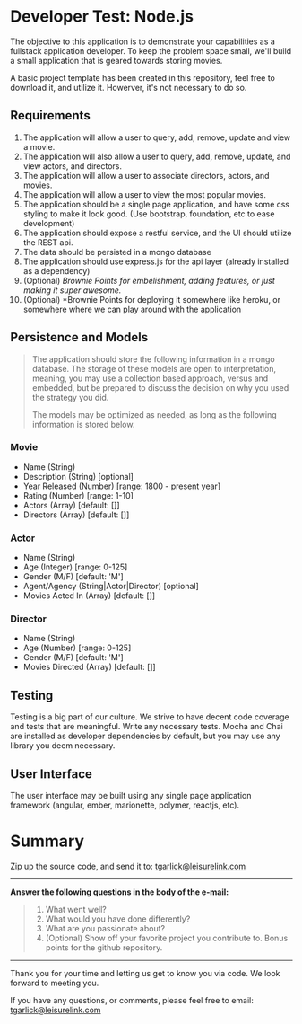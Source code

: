 # Developer Test: Node.js

The objective to this application is to demonstrate your capabilities as a fullstack application developer. To keep the problem space small, we'll build a small application that is geared towards storing movies. 

A basic project template has been created in this repository, feel free to download it, and utilize it.  Howerver, it's not necessary to do so.


## Requirements


1. The application will allow a user to query, add, remove, update and view a movie. 
2. The application will also allow a user to query, add, remove, update, and view actors, and directors.
3. The application will allow a user to associate directors, actors, and movies.
4. The application will allow a user to view the most popular movies.
5. The application should be a single page application, and have some css styling to make it look good. (Use bootstrap, foundation, etc to ease development)
6. The application should expose a restful service, and the UI should utilize the REST api.
7. The data should be persisted in a mongo database
8. The application should use express.js for the api layer (already installed as a dependency)
9. (Optional) *Brownie Points for embelishment, adding features, or just making it super awesome.*
10. (Optional) *Brownie Points for deploying it somewhere like heroku, or somewhere where we can play around with the application

## Persistence and Models

> The application should store the following information in a mongo database. The storage of these models are open to interpretation, meaning, you may use a collection based approach, versus and embedded, but be prepared to discuss the decision on why you used the strategy you did.  
> 
> The models may be optimized as needed, as long as the following information is stored below.

### Movie
 * Name (String)
 * Description (String) [optional]
 * Year Released (Number) [range: 1800 - present year]
 * Rating (Number) [range: 1-10]
 * Actors (Array<Actor>) [default: []]
 * Directors (Array<Director>) [default: []]

### Actor
 * Name (String)
 * Age (Integer) [range: 0-125]
 * Gender (M/F) [default: 'M']
 * Agent/Agency (String|Actor|Director) [optional]
 * Movies Acted In (Array<Movie>) [default: []]

### Director
 * Name (String)
 * Age (Number) [range: 0-125]
 * Gender (M/F) [default: 'M']
 * Movies Directed (Array<Movie>) [default: []]


## Testing

Testing is a big part of our culture. We strive to have decent code coverage and tests that are meaningful. Write any necessary tests.  Mocha and Chai are installed as developer dependencies by default, but you may use any library you deem necessary.

## User Interface

The user interface may be built using any single page application framework (angular, ember, marionette, polymer, reactjs, etc). 


# Summary

Zip up the source code, and send it to: <tgarlick@leisurelink.com>

--- 

**Answer the following questions in the body of the e-mail:**
> 1. What went well?
> 2. What would you have done differently?
> 3. What are you passionate about?
> 4. (Optional) Show off your favorite project you contribute to.  Bonus points for the github repository.

---

Thank you for your time and letting us get to know you via code. We look forward to meeting you.

If you have any questions, or comments, please feel free to email: <tgarlick@leisurelink.com>

